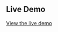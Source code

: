 ## Live Demo

[View the live demo](file:///C:/Users/Saswata/AppData/Local/Microsoft/Windows/INetCache/IE/G3HT35G1/2._Training_and_Detection[1].html)
